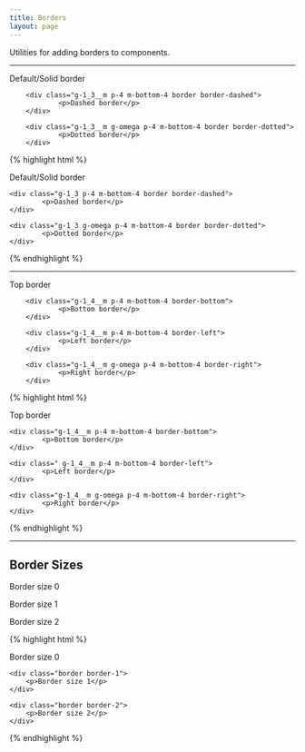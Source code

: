 ```yaml
---
title: Borders
layout: page
---
```


<p class="t-4">Utilities for adding borders to components.</p>

<hr />

<div class="container-m">
		<div class="g-1_3__m p-4 m-bottom-4 border">
				<p>Default/Solid border</p>
		</div>

		<div class="g-1_3__m p-4 m-bottom-4 border border-dashed">
				<p>Dashed border</p>
		</div>

		<div class="g-1_3__m g-omega p-4 m-bottom-4 border border-dotted">
				<p>Dotted border</p>
		</div>
</div>

{% highlight html %}
	<div class="g-1_3 p-4 m-bottom-4 border">
			<p>Default/Solid border</p>
	</div>

	<div class="g-1_3 p-4 m-bottom-4 border border-dashed">
			<p>Dashed border</p>
	</div>

	<div class="g-1_3 g-omega p-4 m-bottom-4 border border-dotted">
			<p>Dotted border</p>
	</div>
{% endhighlight %}

<hr />

<div class="container-m">
		<div class="g-1_4__m p-4 m-bottom-4 border-top">
				<p>Top border</p>
		</div>

		<div class="g-1_4__m p-4 m-bottom-4 border-bottom">
				<p>Bottom border</p>
		</div>

		<div class="g-1_4__m p-4 m-bottom-4 border-left">
				<p>Left border</p>
		</div>

		<div class="g-1_4__m g-omega p-4 m-bottom-4 border-right">
				<p>Right border</p>
		</div>
</div>

{% highlight html %}
	<div class="g-1_4__m p-4 m-bottom-4 border-top">
			<p>Top border</p>
	</div>

	<div class="g-1_4__m p-4 m-bottom-4 border-bottom">
			<p>Bottom border</p>
	</div>

	<div class=" g-1_4__m p-4 m-bottom-4 border-left">
			<p>Left border</p>
	</div>

	<div class="g-1_4__m g-omega p-4 m-bottom-4 border-right">
			<p>Right border</p>
	</div>
{% endhighlight %}

<hr />

<h2 class="m-bottom-4">Border Sizes</h2>

<div class="container-m">
	<div class="g-1_3__m p-4 m-bottom-4 bg-c-g100 border border-0">
		<p>Border size 0</p>
	</div>
	<div class="g-1_3__m p-4 m-bottom-4 bg-c-g100 border border-1">
		<p>Border size 1</p>
	</div>
	<div class="g-1_3__m g-omega p-4 m-bottom-4 bg-c-g100 border border-2">
		<p>Border size 2</p>
	</div>
</div>

{% highlight html %}
	<div class="border border-0">
		<p>Border size 0</p>
	</div>

	<div class="border border-1">
		<p>Border size 1</p>
	</div>

	<div class="border border-2">
		<p>Border size 2</p>
	</div>
{% endhighlight %}